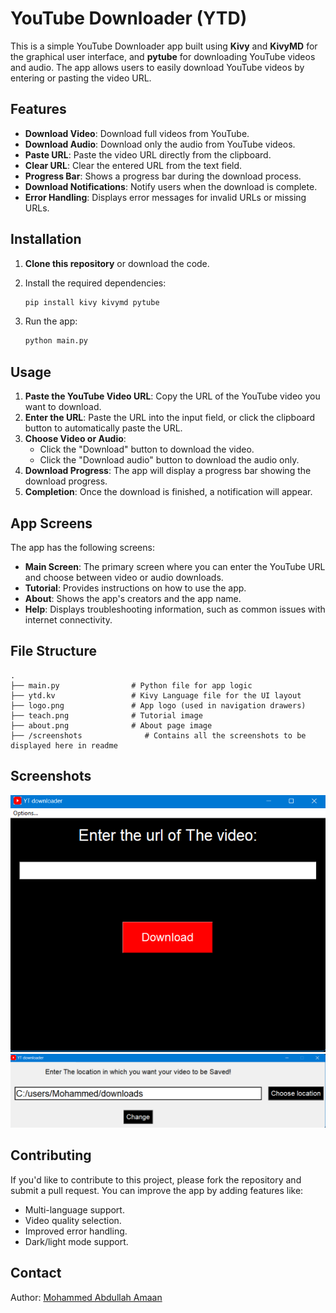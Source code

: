 
# YouTube Downloader (YTD)

This is a simple YouTube Downloader app built using **Kivy** and **KivyMD** for the graphical user interface, and **pytube** for downloading YouTube videos and audio. The app allows users to easily download YouTube videos by entering or pasting the video URL.

## Features

- **Download Video**: Download full videos from YouTube.
- **Download Audio**: Download only the audio from YouTube videos.
- **Paste URL**: Paste the video URL directly from the clipboard.
- **Clear URL**: Clear the entered URL from the text field.
- **Progress Bar**: Shows a progress bar during the download process.
- **Download Notifications**: Notify users when the download is complete.
- **Error Handling**: Displays error messages for invalid URLs or missing URLs.

## Installation

1. **Clone this repository** or download the code.
2. Install the required dependencies:
   ```bash
   pip install kivy kivymd pytube
   ```

3. Run the app:
   ```bash
   python main.py
   ```

## Usage

1. **Paste the YouTube Video URL**: Copy the URL of the YouTube video you want to download.
2. **Enter the URL**: Paste the URL into the input field, or click the clipboard button to automatically paste the URL.
3. **Choose Video or Audio**: 
   - Click the "Download" button to download the video.
   - Click the "Download audio" button to download the audio only.
4. **Download Progress**: The app will display a progress bar showing the download progress.
5. **Completion**: Once the download is finished, a notification will appear.

## App Screens

The app has the following screens:

- **Main Screen**: The primary screen where you can enter the YouTube URL and choose between video or audio downloads.
- **Tutorial**: Provides instructions on how to use the app.
- **About**: Shows the app's creators and the app name.
- **Help**: Displays troubleshooting information, such as common issues with internet connectivity.

## File Structure

```plaintext
.
├── main.py                # Python file for app logic
├── ytd.kv                 # Kivy Language file for the UI layout
├── logo.png               # App logo (used in navigation drawers)
├── teach.png              # Tutorial image
├── about.png              # About page image
├── /screenshots              # Contains all the screenshots to be displayed here in readme
```

## Screenshots

![Main Screen](screenshots/mainScreen.png)
![Download location](screenshots/download_location.png)

## Contributing

If you'd like to contribute to this project, please fork the repository and submit a pull request. You can improve the app by adding features like:

- Multi-language support.
- Video quality selection.
- Improved error handling.
- Dark/light mode support.

## Contact
Author: [Mohammed Abdullah Amaan](mailto:abdullah@abdullahamaan.com)
